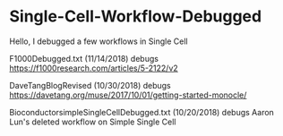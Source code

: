 # Single-Cell-Workflow-Debugged
Hello, I debugged a few workflows in Single Cell

F1000Debugged.txt (11/14/2018) debugs https://f1000research.com/articles/5-2122/v2

DaveTangBlogRevised (10/30/2018) debugs https://davetang.org/muse/2017/10/01/getting-started-monocle/

BioconductorsimpleSingleCellDebugged.txt (10/20/2018) debugs Aaron Lun's deleted workflow on Simple Single Cell
